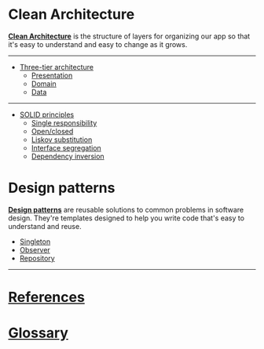 # Clean Architecture

[**Clean Architecture**](/doc/clean_architecture.md) is the structure of layers for organizing our app so that it's easy to understand and easy to change as it grows.

---

- [Three-tier architecture](/doc/three-tier.md)
  * [Presentation](/doc/three-tier.md#presentation)
  * [Domain](/doc/three-tier.md#domain)
  * [Data](/doc/three-tier.md#data)

---

- [SOLID principles](/doc/solid_principles.md)
  * [Single responsibility](/doc/solid_principles#single-responsibility)
  * [Open/closed](/doc/solid_principles.md#openclosed)
  * [Liskov substitution](/doc/solid_principles.md#liskov-substitution)
  * [Interface segregation](/doc/solid_principles.md#interface-segregation)
  * [Dependency inversion](/doc/solid_principles.md#dependency-inversion)

# Design patterns

[**Design patterns**](/doc/design_patterns.md) are reusable solutions to common problems in software design. They're templates designed to help you write code that's easy to understand and reuse.

- [Singleton](/doc/design_patterns.md#singleton)
- [Observer](/doc/design_patterns.md#observer)
- [Repository](/doc/design_patterns.md#repository)

---

# [References](/doc/references.md)

# [Glossary](/doc/glossary.md)
